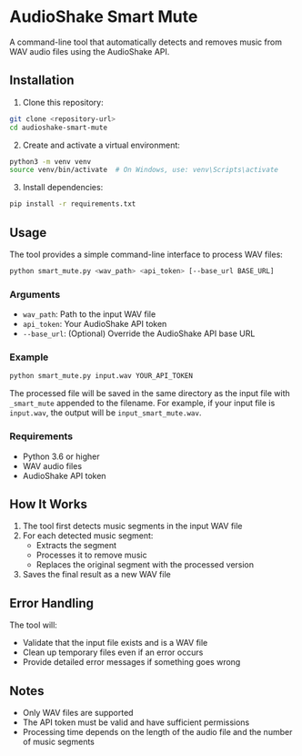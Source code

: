 # AudioShake Smart Mute

A command-line tool that automatically detects and removes music from WAV audio files using the AudioShake API.

## Installation

1. Clone this repository:
```bash
git clone <repository-url>
cd audioshake-smart-mute
```

2. Create and activate a virtual environment:
```bash
python3 -m venv venv
source venv/bin/activate  # On Windows, use: venv\Scripts\activate
```

3. Install dependencies:
```bash
pip install -r requirements.txt
```

## Usage

The tool provides a simple command-line interface to process WAV files:

```bash
python smart_mute.py <wav_path> <api_token> [--base_url BASE_URL]
```

### Arguments

- `wav_path`: Path to the input WAV file
- `api_token`: Your AudioShake API token
- `--base_url`: (Optional) Override the AudioShake API base URL

### Example

```bash
python smart_mute.py input.wav YOUR_API_TOKEN
```

The processed file will be saved in the same directory as the input file with `_smart_mute` appended to the filename. For example, if your input file is `input.wav`, the output will be `input_smart_mute.wav`.

### Requirements

- Python 3.6 or higher
- WAV audio files
- AudioShake API token

## How It Works

1. The tool first detects music segments in the input WAV file
2. For each detected music segment:
   - Extracts the segment
   - Processes it to remove music
   - Replaces the original segment with the processed version
3. Saves the final result as a new WAV file

## Error Handling

The tool will:
- Validate that the input file exists and is a WAV file
- Clean up temporary files even if an error occurs
- Provide detailed error messages if something goes wrong

## Notes

- Only WAV files are supported
- The API token must be valid and have sufficient permissions
- Processing time depends on the length of the audio file and the number of music segments 